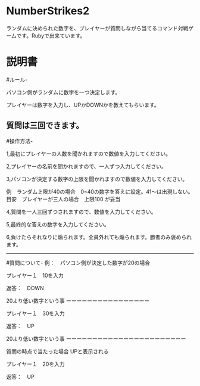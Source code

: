 # NumberStrikes2
ランダムに決められた数字を、プレイヤーが質問しながら当てるコマンド対戦ゲームです。Rubyで出来ています。

# 説明書

#ルール-

パソコン側がランダムに数字を一つ決定します。

プレイヤーは数字を入力し、UPかDOWNかを教えてもらいます。

質問は三回できます。
-------------------------------------------------------------------------------------------------------

#操作方法-

1,最初にプレイヤーの人数を聞かれますので数値を入力してください。

2,プレイヤーの名前を聞かれますので、一人ずつ入力してください。

3,パソコンが決定する数字の上限を聞かれますので数値を入力してください。

例　ランダム上限が40の場合　0~40の数字を答えに設定。41～は出現しない。
目安　プレイヤーが三人の場合　上限100 が妥当


4,質問を一人三回ずつされますので、数値を入力してください。

5,最終的な答えの数字を入力してください。

6,負けたらそれなりに煽られます。全員外れても煽られます。勝者のみ褒められます。


----------------------------------------------

#質問について-
例：　パソコン側が決定した数字が20の場合

プレイヤー１　10を入力

返答：　DOWN

20より低い数字という事
ーーーーーーーーーーーーーーーー

プレイヤー１　30を入力

返答：　UP

20より低い数字という事
ーーーーーーーーーーーーーーーーーーーーーーー

質問の時点で当たった場合
UPと表示される

プレイヤー１　20を入力

返答：　UP
